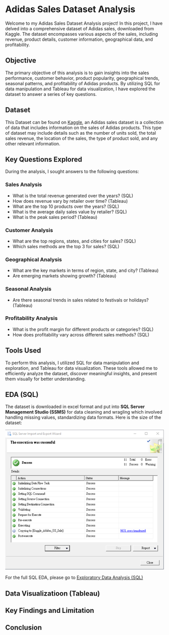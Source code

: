 # Adidas Sales Dataset Analysis
Welcome to my Adidas Sales Dataset Analysis project! In this project, I have delved into a comprehensive dataset of Adidas sales, downloaded from Kaggle. The dataset encompasses various aspects of the sales, including revenue, product details, customer information, geographical data, and profitability.

## Objective
The primary objective of this analysis is to gain insights into the sales performance, customer behavior, product popularity, geographical trends, seasonal patterns, and profitability of Adidas products. By utilizing SQL for data manipulation and Tableau for data visualization, I have explored the dataset to answer a series of key questions.

## Dataset
This Dataset can be found on [Kaggle](https://www.kaggle.com/datasets/heemalichaudhari/adidas-sales-dataset), an Adidas sales dataset is a collection of data that includes information on the sales of Adidas products. This type of dataset may include details such as the number of units sold, the total sales revenue, the location of the sales, the type of product sold, and any other relevant information.

## Key Questions Explored
During the analysis, I sought answers to the following questions:

### Sales Analysis
 - What is the total revenue generated over the years? (SQL)
 - How does revenue vary by retailer over time? (Tableau)
 - What are the top 10 products over the years? (SQL)
 - What is the average daily sales value by retailer? (SQL)
 - What is the peak sales period? (Tableau)

### Customer Analysis
 - What are the top regions, states, and cities for sales? (SQL)
 - Which sales methods are the top 3 for sales? (SQL)

### Geographical Analysis
 - What are the key markets in terms of region, state, and city? (Tableau)
 - Are emerging markets showing growth? (Tableau)

### Seasonal Analysis
 - Are there seasonal trends in sales related to festivals or holidays? (Tableau)


### Profitability Analysis
 - What is the profit margin for different products or categories? (SQL)
 - How does profitability vary across different sales methods? (SQL)

## Tools Used
To perform this analysis, I utilized SQL for data manipulation and exploration, and Tableau for data visualization. These tools allowed me to efficiently analyze the dataset, discover meaningful insights, and present them visually for better understanding.


## EDA (SQL)

The dataset is downloaded in excel format and put into <b>SQL Server Management Studio (SSMS)</b> for data cleaning and wragling which involved handling missing values, standardizing data formats.
Here is the size of the dataset:

![import count](https://github.com/24billys/Adidas-US-Sales/blob/main/import%20counts.PNG)

For the full SQL EDA, please go to [Exploratory Data Analysis (SQL)](https://github.com/24billys/Adidas-US-Sales/tree/main/Exploratory%20Data%20Analysis%20(SQL))

## Data Visualizatioon (Tableau)

## Key Findings and Limitation

## Conclusion
